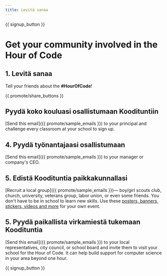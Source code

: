 ```yaml
---
title: Levitä sanaa
---
```


{{ signup_button }}

# Get your community involved in the Hour of Code

## 1. Levitä sanaa

Tell your friends about the **#HourOfCode**!

{{ promote/share_buttons }}

## Pyydä koko kouluasi osallistumaan Koodituntiin

[Send this email]({{ promote/sample_emails }}) to your principal and challenge every classroom at your school to sign up.

## 4. Pyydä työnantajaasi osallistumaan

[Send this email]({{ promote/sample_emails }}) to your manager or company's CEO.

## 5. Edistä Koodituntia paikkakunnallasi

[Recruit a local group]({{ promote/sample_emails }})— boy/girl scouts club, church, university, veterans group, labor union, or even some friends. You don't have to be in school to learn new skills. Use these [posters, banners, stickers, videos and more](/promote/resources) for your own event.

## 5. Pyydä paikallista virkamiestä tukemaan Koodituntia

[Send this email]({{ promote/sample_emails }}) to your local representatives, city council, or school board and invite them to visit your school for the Hour of Code. It can help build support for computer science in your area beyond one hour.

{{ signup_button }}